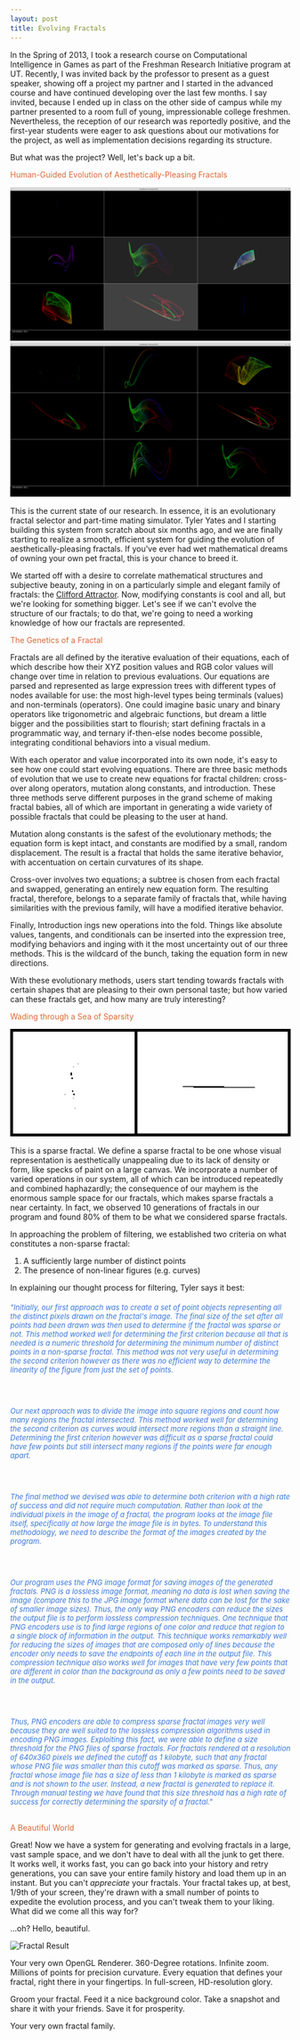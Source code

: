 ```yaml
---
layout: post
title: Evolving Fractals
---
```


In the Spring of 2013, I took a research course on Computational Intelligence in Games as part of the Freshman Research Initiative program at UT. Recently, I was invited back by the professor to present as a guest speaker, showing off a project my partner and I started in the advanced course and have continued developing over the last few months. I say invited, because I ended up in class on the other side of campus while my partner presented to a room full of young, impressionable college freshmen. Nevertheless, the reception of our research was reportedly positive, and the first-year students were eager to ask questions about our motivations for the project, as well as implementation decisions regarding its structure. 


But what was the project? Well, let's back up a bit.


<h3-dark style="color: #DB6837">Human-Guided Evolution of Aesthetically-Pleasing Fractals</h3-dark>


![Fractal GUI 1](/img/blog/fractal-1.png)
![Fractal GUI 2](/img/blog/fractal-2.png)


This is the current state of our research. In essence, it is an evolutionary fractal selector and part-time mating simulator. Tyler Yates and I starting building this system from scratch about six months ago, and we are finally starting to realize a smooth, efficient system for guiding the evolution of aesthetically-pleasing fractals. If you've ever had wet mathematical dreams of owning your own pet fractal, this is your chance to breed it.


We started off with a desire to correlate mathematical structures and subjective beauty, zoning in on a particularly simple and elegant family of fractals: the [Clifford Attractor](http://paulbourke.net/fractals/clifford/). Now, modifying constants is cool and all, but we're looking for something bigger. Let's see if we can't evolve the structure of our fractals; to do that, we're going to need a working knowledge of how our fractals are represented.


<h3-dark style="color: #DB6837">The Genetics of a Fractal</h3-dark>


Fractals are all defined by the iterative evaluation of their equations, each of which describe how their XYZ position values and RGB color values will change over time in relation to previous evaluations. Our equations are parsed and represented as large expression trees with different types of nodes available for use: the most high-level types being terminals (values) and non-terminals (operators). One could imagine basic unary and binary operators like trigonometric and algebraic functions, but dream a little bigger and the possibilities start to flourish; start defining fractals in a programmatic way, and ternary if-then-else nodes become possible, integrating conditional behaviors into a visual medium. 


With each operator and value incorporated into its own node, it's easy to see how one could start evolving equations. There are three basic methods of evolution that we use to create new equations for fractal children: cross-over along operators, mutation along constants, and introduction. These three methods serve different purposes in the grand scheme of making fractal babies, all of which are important in generating a wide variety of possible fractals that could be pleasing to the user at hand.
  
  
Mutation along constants is the safest of the evolutionary methods; the equation form is kept intact, and constants are modified by a small, random displacement. The result is a fractal that holds the same iterative behavior, with accentuation on certain curvatures of its shape. 
  
  
Cross-over involves two equations; a subtree is chosen from each fractal and swapped, generating an entirely new equation form. The resulting fractal, therefore, belongs to a separate family of fractals that, while having similarities with the previous family, will have a modified iterative behavior.
  
  
Finally, Introduction ings new operations into the fold. Things like absolute values, tangents, and conditionals can be inserted into the expression tree, modifying behaviors and inging with it the most uncertainty out of our three methods. This is the wildcard of the bunch, taking the equation form in new directions.
  
  
With these evolutionary methods, users start tending towards fractals with certain shapes that are pleasing to their own personal taste; but how varied can these fractals get, and how many are truly interesting?
  
  
<h3-dark style="color: #DB6837">Wading through a Sea of Sparsity</h3-dark>
  
  
![Sparse Fractal Diagram](/img/blog/fractal-sparse.png)
  
  
This is a sparse fractal. We define a sparse fractal to be one whose visual representation is aesthetically unappealing due to its lack of density or form, like specks of paint on a large canvas. We incorporate a number of varied operations in our system, all of which can be introduced repeatedly and combined haphazardly; the consequence of our mayhem is the enormous sample space for our fractals, which makes sparse fractals a near certainty. In fact, we observed 10 generations of fractals in our program and found 80% of them to be what we considered sparse fractals.
  
  
In approaching the problem of filtering, we established two criteria on what constitutes a non-sparse fractal:
  1.	A sufficiently large number of distinct points
  2.	The presence of non-linear figures (e.g. curves)
  
  
In explaining our thought process for filtering, Tyler says it best:
  
<h6 style="font-size: 13px; color: #3776DB">

"Initially, our first approach was to create a set of point objects representing all the distinct pixels drawn on the fractal's image. The final size of the set after all points had been drawn was then used to determine if the fractal was sparse or not. This method worked well for determining the first criterion because all that is needed is a numeric threshold for determining the minimum number of distinct points in a non-sparse fractal. This method was not very useful in determining the second criterion however as there was no efficient way to determine the linearity of the figure from just the set of points.  

</br></br>

  Our next approach was to divide the image into square regions and count how many regions the fractal intersected. This method worked well for determining the second criterion as curves would intersect more regions than a straight line. Determining the first criterion however was difficult as a sparse fractal could have few points but still intersect many regions if the points were far enough apart.

</br></br>

  The final method we devised was able to determine both criterion with a high rate of success and did not require much computation. Rather than look at the individual pixels in the image of a fractal, the program looks at the image file itself, specifically at how large the image file is in bytes. To understand this methodology, we need to describe the format of the images created by the program.

</br></br>

  Our program uses the PNG image format for saving images of the generated fractals. PNG is a lossless image format, meaning no data is lost when saving the image (compare this to the JPG image format where data can be lost for the sake of smaller image sizes). Thus, the only way PNG encoders can reduce the sizes the output file is to perform lossless compression techniques. One technique that PNG encoders use is to find large regions of one color and reduce that region to a single block of information in the output. This technique works remarkably well for reducing the sizes of images that are composed only of lines because the encoder only needs to save the endpoints of each line in the output file. This compression technique also works well for images that have very few points that are different in color than the background as only a few points need to be saved in the output. 

</br></br>
  
  Thus, PNG encoders are able to compress sparse fractal images very well because they are well suited to the lossless compression algorithms used in encoding PNG images. Exploiting this fact, we were able to define a size threshold for the PNG files of sparse fractals. For fractals rendered at a resolution of 640x360 pixels we defined the cutoff as 1 kilobyte, such that any fractal whose PNG file was smaller than this cutoff was marked as sparse. Thus, any fractal whose image file has a size of less than 1 kilobyte is marked as sparse and is not shown to the user. Instead, a new fractal is generated to replace it. Through manual testing we have found that this size threshold has a high rate of success for correctly determining the sparsity of a fractal."
</h6>  


<h3-dark style="color: #DB6837">A Beautiful World</h3-dark>


Great! Now we have a system for generating and evolving fractals in a large, vast sample space, and we don't have to deal with all the junk to get there. It works well, it works fast, you can go back into your history and retry generations, you can save your entire family history and load them up in an instant. But you can't <i>appreciate</i> your fractals. Your fractal takes up, at best, 1/9th of your screen, they're drawn with a small number of points to expedite the evolution process, and you can't tweak them to your liking. What did we come all this way for?
  
  
...oh? Hello, beautiful.
  
  
![Fractal Result](http://giant.gfycat.com/RadiantDeliciousDuckbillcat.gif)
  
  
Your very own OpenGL Renderer. 360-Degree rotations. Infinite zoom. Millions of points for precision curvature. Every equation that defines your fractal, right there in your fingertips. In full-screen, HD-resolution glory.
  
  
Groom your fractal. Feed it a nice background color. Take a snapshot and share it with your friends. Save it for prosperity.
  
  
Your very own fractal family.